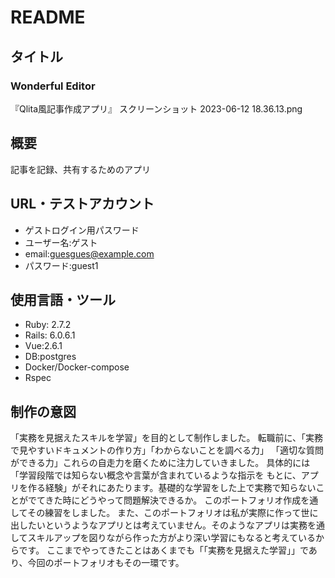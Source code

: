 # README
## タイトル
### Wonderful Editor
 『Qlita風記事作成アプリ』
スクリーンショット 2023-06-12 18.36.13.png

## 概要
記事を記録、共有するためのアプリ

## URL・テストアカウント
- ゲストログイン用パスワード
- ユーザー名:ゲスト
- email:guesgues@example.com
- パスワード:guest1

## 使用言語・ツール
- Ruby: 2.7.2
- Rails: 6.0.6.1
- Vue:2.6.1
- DB:postgres
- Docker/Docker-compose
- Rspec

## 制作の意図
「実務を見据えたスキルを学習」を目的として制作しました。 転職前に、「実務で見やすいドキュメントの作り方」「わからないことを調べる力」
「適切な質問ができる力」これらの自走力を磨くために注力していきました。 具体的には「学習段階では知らない概念や言葉が含まれているような指示を
もとに、アプリを作る経験」がそれにあたります。基礎的な学習をした上で実務で知らないことがでてきた時にどうやって問題解決できるか。
このポートフォリオ作成を通してその練習をしました。 また、このポートフォリオは私が実際に作って世に出したいというようなアプリとは考えていません。そのようなアプリは実務を通してスキルアップを図りながら作った方がより深い学習にもなると考えているからです。 ここまでやってきたことはあくまでも「「実務を見据えた学習」」であり、今回のポートフォリオもその一環です。
